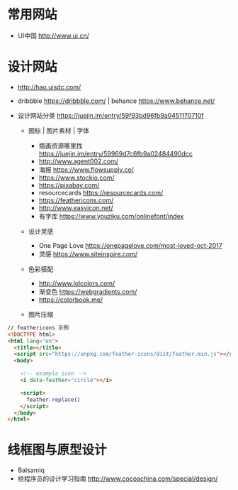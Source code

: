 # 常用网站

- UI中国 <http://www.ui.cn/>

# 设计网站

- <http://hao.uisdc.com/>
- dribbble <https://dribbble.com/> | behance <https://www.behance.net/>

- 设计网站分类 <https://juejin.im/entry/59f93bd96fb9a0451170710f>

  - 图标 | 图片素材 | 字体

    - 插画资源哪里找 <https://juejin.im/entry/59969d7c6fb9a02484490dcc>
    - <http://www.agent002.com/>
    - 海报 <https://www.flowsupply.co/>
    - <https://www.stockio.com/>
    - <https://pixabay.com/>
    - resourcecards <https://resourcecards.com/>
    - <https://feathericons.com/>
    - <http://www.easyicon.net/>
    - 有字库 <https://www.youziku.com/onlinefont/index>

  - 设计灵感

    - One Page Love <https://onepagelove.com/most-loved-oct-2017>
    - 灵感 <https://www.siteinspire.com/>

  - 色彩搭配

    - <http://www.lolcolors.com/>
    - 渐变色 <https://webgradients.com/>
    - <https://colorbook.me/>

  - 图片压缩

```html
// feathericons 示例
<!DOCTYPE html>
<html lang="en">
  <title></title>
  <script src="https://unpkg.com/feather-icons/dist/feather.min.js"></script>
  <body>

    <!-- example icon -->
    <i data-feather="circle"></i>

    <script>
      feather.replace()
    </script>
  </body>
</html>
```

# 线框图与原型设计

- Balsamiq
- 给程序员的设计学习指南 <http://www.cocoachina.com/special/design/>
